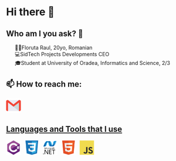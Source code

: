 

<h1> Hi there 👋 </h1>

<h2> Who am I you ask? 🤔 </h2>
<ul style="list-style-type: none;">
<li>🤵🏻Floruta Raul, 20yo, Romanian
<li>💻SidTech Projects Developments CEO
<li>🎓Student at University of Oradea, Informatics and Science, 2/3
</ul>

<h2>📫 How to reach me:</h2>
<a href="mailto:floruta.raul25@email.com"><img src="./img/gmail.svg" width="40px" alt="test" /></a>

<h2><u>Languages and Tools that I use</u></h2>
<img align="left" alt="C#" width="40px" src="https://raw.githubusercontent.com/devicons/devicon/2ae2a900d2f041da66e950e4d48052658d850630/icons/csharp/csharp-original.svg" style="padding-right:10px;"/>
<img align="left" alt="CSS" width="40px" src="https://raw.githubusercontent.com/devicons/devicon/2ae2a900d2f041da66e950e4d48052658d850630/icons/css3/css3-original.svg" style="padding-right:10px;"/>
<img align="left" alt="Microsoft .NET" width="40px" src="https://raw.githubusercontent.com/devicons/devicon/2ae2a900d2f041da66e950e4d48052658d850630/icons/dot-net/dot-net-original-wordmark.svg" style="padding-right:10px;"/>
<img align="left" alt="CSS" width="40px" src="https://raw.githubusercontent.com/devicons/devicon/2ae2a900d2f041da66e950e4d48052658d850630/icons/html5/html5-original.svg" style="padding-right:10px;"/>
<img align="left" alt="CSS" width="40px" src="https://raw.githubusercontent.com/devicons/devicon/2ae2a900d2f041da66e950e4d48052658d850630/icons/javascript/javascript-original.svg" style="padding-right:10px;"/>

